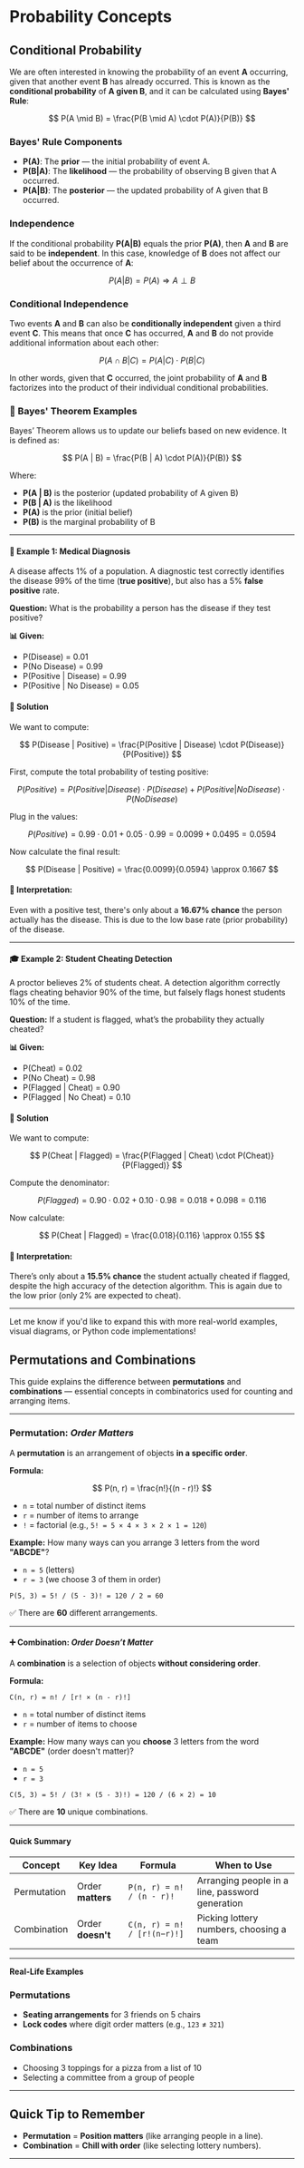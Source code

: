 # Probability Concepts

## Conditional Probability

We are often interested in knowing the probability of an event **A** occurring, given that another event **B** has already occurred. This is known as the **conditional probability** of **A given B**, and it can be calculated using **Bayes' Rule**:



$$
P(A \mid B) = \frac{P(B \mid A) \cdot P(A)}{P(B)}
$$

### Bayes' Rule Components

- **P(A)**: The **prior** — the initial probability of event A.
- **P(B|A)**: The **likelihood** — the probability of observing B given that A occurred.
- **P(A|B)**: The **posterior** — the updated probability of A given that B occurred.

### Independence

If the conditional probability **P(A|B)** equals the prior **P(A)**, then **A** and **B** are said to be **independent**. In this case, knowledge of **B** does not affect our belief about the occurrence of **A**:

$$
P(A|B) = P(A) \Rightarrow A \perp B
$$

### Conditional Independence

Two events **A** and **B** can also be **conditionally independent** given a third event **C**. This means that once **C** has occurred, **A** and **B** do not provide additional information about each other:

$$
P(A \cap B | C) = P(A|C) \cdot P(B|C)
$$

In other words, given that **C** occurred, the joint probability of **A** and **B** factorizes into the product of their individual conditional probabilities.


### 🧠 Bayes' Theorem Examples

Bayes’ Theorem allows us to update our beliefs based on new evidence. It is defined as:

$$
P(A | B) = \frac{P(B | A) \cdot P(A)}{P(B)}
$$

Where:
- **P(A | B)** is the posterior (updated probability of A given B)
- **P(B | A)** is the likelihood
- **P(A)** is the prior (initial belief)
- **P(B)** is the marginal probability of B

---

#### 🏥 Example 1: Medical Diagnosis

A disease affects 1% of a population. A diagnostic test correctly identifies the disease 99% of the time (**true positive**), but also has a 5% **false positive** rate.

**Question:** What is the probability a person has the disease if they test positive?

**📊 Given:**
- P(Disease) = 0.01  
- P(No Disease) = 0.99  
- P(Positive | Disease) = 0.99  
- P(Positive | No Disease) = 0.05  

#### 🧮 Solution

We want to compute:

$$
P(Disease | Positive) = \frac{P(Positive | Disease) \cdot P(Disease)}{P(Positive)}
$$

First, compute the total probability of testing positive:

$$
P(Positive) = P(Positive | Disease) \cdot P(Disease) + P(Positive | No Disease) \cdot P(No Disease)
$$

Plug in the values:

$$
P(Positive) = 0.99 \cdot 0.01 + 0.05 \cdot 0.99 = 0.0099 + 0.0495 = 0.0594
$$

Now calculate the final result:

$$
P(Disease | Positive) = \frac{0.0099}{0.0594} \approx 0.1667
$$

#### 📌 Interpretation:

Even with a positive test, there's only about a **16.67% chance** the person actually has the disease. This is due to the low base rate (prior probability) of the disease.

---

#### 🎓 Example 2: Student Cheating Detection

A proctor believes 2% of students cheat. A detection algorithm correctly flags cheating behavior 90% of the time, but falsely flags honest students 10% of the time.

**Question:** If a student is flagged, what’s the probability they actually cheated?

**📊 Given:**
- P(Cheat) = 0.02  
- P(No Cheat) = 0.98  
- P(Flagged | Cheat) = 0.90  
- P(Flagged | No Cheat) = 0.10  

#### 🧮 Solution

We want to compute:

$$
P(Cheat | Flagged) = \frac{P(Flagged | Cheat) \cdot P(Cheat)}{P(Flagged)}
$$

Compute the denominator:

$$
P(Flagged) = 0.90 \cdot 0.02 + 0.10 \cdot 0.98 = 0.018 + 0.098 = 0.116
$$

Now calculate:

$$
P(Cheat | Flagged) = \frac{0.018}{0.116} \approx 0.155
$$

#### 📌 Interpretation:

There’s only about a **15.5% chance** the student actually cheated if flagged, despite the high accuracy of the detection algorithm. This is again due to the low prior (only 2% are expected to cheat).

---

Let me know if you'd like to expand this with more real-world examples, visual diagrams, or Python code implementations!



## Permutations and Combinations

This guide explains the difference between **permutations** and **combinations** — essential concepts in combinatorics used for counting and arranging items.

---

### Permutation: *Order Matters*

A **permutation** is an arrangement of objects **in a specific order**.

**Formula:**

$$
P(n, r) = \frac{n!}{(n - r)!}
$$



- `n` = total number of distinct items  
- `r` = number of items to arrange  
- `!` = factorial (e.g., `5! = 5 × 4 × 3 × 2 × 1 = 120`)

**Example:**
How many ways can you arrange 3 letters from the word **"ABCDE"**?

- `n = 5` (letters)  
- `r = 3` (we choose 3 of them in order)

```
P(5, 3) = 5! / (5 - 3)! = 120 / 2 = 60
```

✅ There are **60** different arrangements.

---

#### ➕ Combination: *Order Doesn’t Matter*

A **combination** is a selection of objects **without considering order**.

**Formula:**
```
C(n, r) = n! / [r! × (n - r)!]
```

- `n` = total number of distinct items  
- `r` = number of items to choose

**Example:**
How many ways can you **choose** 3 letters from the word **"ABCDE"** (order doesn't matter)?

- `n = 5`  
- `r = 3`

```
C(5, 3) = 5! / (3! × (5 - 3)!) = 120 / (6 × 2) = 10
```

✅ There are **10** unique combinations.

---

#### Quick Summary

| Concept      | Key Idea            | Formula                     | When to Use                                      |
|--------------|---------------------|-----------------------------|--------------------------------------------------|
| Permutation  | Order **matters**   | `P(n, r) = n! / (n - r)!`   | Arranging people in a line, password generation |
| Combination  | Order **doesn't**   | `C(n, r) = n! / [r!(n−r)!]` | Picking lottery numbers, choosing a team        |

---

**Real-Life Examples**

### Permutations
- **Seating arrangements** for 3 friends on 5 chairs
- **Lock codes** where digit order matters (e.g., `123` ≠ `321`)

### Combinations
- Choosing 3 toppings for a pizza from a list of 10
- Selecting a committee from a group of people

---

## Quick Tip to Remember

- **Permutation** = **Position matters** (like arranging people in a line).
- **Combination** = **Chill with order** (like selecting lottery numbers).

---

